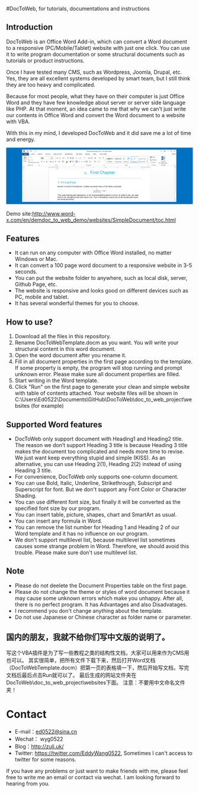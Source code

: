 #DocToWeb, for tutorials, documentations and instructions
## Introduction
DocToWeb is an Office Word Add-in, which can convert a Word document to a responsive (PC/Mobile/Tablet) website with just one click. You can use it to write program documentation or some structural documents such as tutorials or product instructions.

Once I have tested many CMS, such as Wordpress, Joomla, Drupal, etc. Yes, they are all excellent systems developed by smart team, but I still think they are too heavy and complicated.

Because for most people, what they have on their computer is just Office Word and they have few knowledge about server or server side language like PHP. At that moment, an idea came to me that why we can’t just write our contents in Office Word and convert the Word document to a website with VBA.

With this in my mind, I developed DocToWeb and it did save me a lot of time and energy.

![Demo](https://github.com/ed0522/DocToWeb/blob/master/pcdemo.gif)

Demo site:http://www.word-x.com/en/demdoc_to_web_demo/websites/SimpleDocument/toc.html
## Features
- It can run on any computer with Office Word installed, no matter Windows or Mac.
- It can convert a 100 page word document to a responsive website in 3-5 seconds.
- You can put the website folder to anywhere, such as local disk, server, Github Page, etc.
- The website is responsive and looks good on different devices such as PC, mobile and tablet.
- It has several wonderful themes for you to choose.
## How to use?
1. Download all the files in this repository.
2. Rename DocToWebTemplate.docm as you want. You will write your structural content in this word document.
3. Open the word document after you rename it.
4. Fill in all document properties in the first page according to the template.
If some property is empty, the program will stop running and prompt unknown error. Please make sure all document properties are filled.
3. Start writing in the Word template.
4. Click "Run" on the first page to generate your clean and simple website with table of contents attached. Your website files will be shown in
C:\Users\Ed0522\Documents\GitHub\DocToWeb\doc_to_web_project\websites (for example)

## Supported Word features
- DocToWeb only support document with Heading1 and Heading2 title. The reason we don’t support Heading 3 title is because Heading 3 title makes the document too complicated and needs more time to revise. We just want keep everything stupid and simple (KISS). As an alternative, you can use Heading 2(1), Heading 2(2) instead of using Heading 3 title.
- For convenience, DocToWeb only supports one-column document.
- You can use Bold, Italic, Underline, Strikethrough, Subscript and Superscript for font. But we don't support any Font Color or Character Shading.
- You can use different font size, but finally it will be converted as the specified font size by our program.
- You can insert table, picture, shapes, chart and SmartArt as usual.
- You can insert any formula in Word.
- You can remove the list number for Heading 1 and Heading 2 of our Word template and it has no influence on our program.
- We don't support multilevel list, because multilevel list sometimes causes some strange problem in Word. Therefore, we should avoid this trouble. Please make sure don't use multilevel list.
## Note
- Please do not deelete the Document Properties table on the first page.
- Please do not change the theme or styles of word document because it may cause some unknown errors which make you unhappy. After all, there is no perfect program. It has Advantages and also Disadvatages.
- I recommend you don't change anything about the template.
- Do not use Japanese or Chinese character as folder name or parameter.
## 国内的朋友，我就不给你们写中文版的说明了。
写这个VBA插件是为了写一些教程之类的结构性文档，大家可以用来作为CMS用也可以。
其实很简单，把所有文件下载下来，然后打开Word文档（DocToWebTemplate.docm）把第一页的表格填一下，然后开始写文档，写完文档后最后点击Run就可以了。
最后生成的网站文件夹在DocToWeb\doc_to_web_project\websites下面。
注意：不要用中文命名文件夹！
# Contact
- E-mail：ed0522@sina.cn
- Wechat： wyg0522
- Blog：http://zuli.uk/
- Twitter: https://twitter.com/EddyWang0522, Sometimes I can't access to twitter for some reasons.

If you have any problems or just want to make friends with me, please feel free to write me an email or contact via wechat. 
I am looking forward to hearing from you.